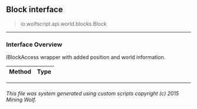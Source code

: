 ## Block __interface__

>io.wolfscript.api.world.blocks.Block

---

### Interface Overview

IBlockAccess wrapper with added position and world information.

Method | Type   
--- | :--- 



---



###### This file was system generated using custom scripts copyright (c) 2015 Mining Wolf.
	

